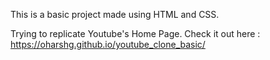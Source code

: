 This is a basic project made using HTML and CSS.

Trying to replicate Youtube's Home Page.
Check it out here : https://oharshg.github.io/youtube_clone_basic/